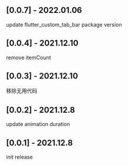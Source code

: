 ## [0.0.7] - 2022.01.06
update flutter_custom_tab_bar package version
## [0.0.4] - 2021.12.10
remove itemCount

## [0.0.3] - 2021.12.10
移除无用代码
## [0.0.2] - 2021.12.8
update animation duration
## [0.0.1] - 2021.12.8
init release

